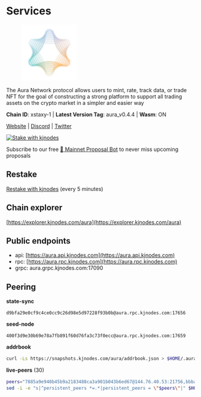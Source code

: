 # Services

<figure><img src="https://raw.githubusercontent.com/kj89/cosmos-images/main/logos/aura.png" width="150" alt=""><figcaption></figcaption></figure>

The Aura Network protocol allows users to mint, rate, track data,  or trade NFT for the goal of constructing a strong platform to  support all trading assets on the crypto market in a simpler and easier way

**Chain ID**: xstaxy-1 | **Latest Version Tag**: aura_v0.4.4 | **Wasm**: ON

[Website](https://aura.network) | [Discord](https://discord.gg/hpvF5QcWRf) | [Twitter](https://twitter.com/AuraNetworkHQ)

[![Stake with kjnodes](https://i.ibb.co/cr44Q8j/button-stake-with-kjnodes.png)](https://restake.app/aura/auravaloper17q4k3j6kcslrcuxtj9mxdcgez7kw7jdma8ykjs)

Subscribe to our free [🤖 Mainnet Proposal Bot](https://t.me/kjnodes_proposal_bot) to never miss upcoming proposals

## Restake

[Restake with kjnodes](https://restake.app/aura/auravaloper17q4k3j6kcslrcuxtj9mxdcgez7kw7jdma8ykjs) (every 5 minutes)
## Chain explorer
[https://explorer.kjnodes.com/aura](https://explorer.kjnodes.com/aura)

## Public endpoints

* api: [https://aura.api.kjnodes.com](https://aura.api.kjnodes.com)
* rpc: [https://aura.rpc.kjnodes.com](https://aura.rpc.kjnodes.com)
* grpc: aura.grpc.kjnodes.com:17090

## Peering

**state-sync**

```text
d9bfa29e0cf9c4ce0cc9c26d98e5d97228f93b0b@aura.rpc.kjnodes.com:17656
```

**seed-node**

```text
400f3d9e30b69e78a7fb891f60d76fa3c73f0ecc@aura.rpc.kjnodes.com:17659
```

**addrbook**
```bash
curl -Ls https://snapshots.kjnodes.com/aura/addrbook.json > $HOME/.aura/config/addrbook.json
```

**live-peers** (30)
```bash
peers="7885a9e940b45b9a2183488ca3a901b043b6ed67@144.76.40.53:21756,bbba624f6abc7b730a8e3f1cc0619883843abd31@104.37.187.214:36656,1584b3aa3969def4a9f70555b3b442d334053e94@148.113.159.22:10156,42aaa8c2007e34ebc5ba1019251845d0ed591435@143.42.74.78:26656,e46238ddcf2113b70f59b417994c375e2d67e265@71.236.119.108:40656,d9bfa29e0cf9c4ce0cc9c26d98e5d97228f93b0b@65.109.88.38:17656,a19b89ebbf7331f435b8ef100ce501d2377922ea@209.126.116.182:26656,670c0c23a1196e706e058133fbbb156f7f33b352@5.9.95.147:26656,fa474fe8f7159c9699fb39acb2925702f0474502@141.95.157.139:10156,3e7ef25f1c9829351936884618659167400eb0f1@142.132.149.171:26656,b6a0d0d030f35ffffcfe92e72ea13933c1adbe62@116.202.174.253:21656,0599779759ed60e12ed39a94cd02d303ba10d591@95.214.52.174:36656,0179528068da0dfaf61005cf5aa28793ca42b129@85.25.74.163:26656,71bb73be4f030e47b813350ee32076ee43c67c27@134.209.111.108:26656,ed15ae05f17dd4e672eec0a96c38364d063b68dc@65.108.6.45:60756,dce07d176e5ba4cfdc7b806eb80eabab162a09d0@45.76.213.229:26656,57406c041d38af3bac9acdcb2b4bdc90dc7a8852@88.99.164.158:26656,edbd221ceecf4e0234fb60d617a025c6b0e56bf0@178.250.154.15:36656,dc9c2ab4055a2ef8ddca435e9d8c120969562f98@194.247.13.139:26656,f43c7c9a194ee5a97665a9aad8f887fdbb75e4ca@65.109.225.86:46656,3e05f2b0fdd750511dbff9d3f6a47d3bc3d4b1f0@141.95.204.81:61456,a859027129ee2524b57c43b9ecbe3bcc4d120efb@195.3.222.183:26656,ebc272824924ea1a27ea3183dd0b9ba713494f83@95.214.52.139:26966,c9c0b28dcf2db5f0e7b756986d3326d62ba47e78@144.126.147.58:26656,a8b07b528de5bde0a7d1c09a27d8cf3983905c41@209.159.148.90:26656,63a90346040657406ddc48a2679e3bfbe17f717a@65.108.195.29:51656,8d861db065439e8cff79d0d128ce0a141025be46@65.109.69.154:40656,ced3a13f4f7200ce1a2392a5738c88532f794359@65.108.232.168:25656,f0c43af5395c36e41fcf7526c05d3c44e97b9499@185.165.241.20:26666,aec1624fad0adf47f9b4f7300dcb8bd4d63567f1@57.128.20.163:21756"
sed -i -e "s|^persistent_peers *=.*|persistent_peers = \"$peers\"|" $HOME/.aura/config/config.toml
```

